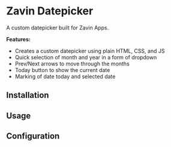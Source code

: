 # Zavin Datepicker

A custom datepicker built for Zavin Apps.

**Features:**
- Creates a custom datepicker using plain HTML, CSS, and JS
- Quick selection of month and year in a form of dropdown
- Prev/Next arrows to move through the months
- Today button to show the current date
- Marking of date today and selected date

## Installation

## Usage

## Configuration

